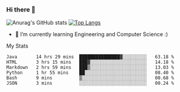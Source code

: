 ### Hi there 👋

![Anurag's GitHub stats](https://github-readme-stats.vercel.app/api?username=MatteoIorio11&show_icons=true&theme=dark) 
[![Top Langs](https://github-readme-stats.vercel.app/api/top-langs/?username=MatteoIorio11&theme=dark)](https://github.com/MatteoIorio11/github-readme-stats)

- 🌱 I’m currently learning Engineering and Computer Science :)

<!--
**MatteoIorio11/MatteoIorio11** is a ✨ _special_ ✨ repository because its `README.md` (this file) appears on your GitHub profile.

Here are some ideas to get you started:

- 🔭 I’m currently working on ...
- 🌱 I’m currently learning ...
- 👯 I’m looking to collaborate on ...
- 🤔 I’m looking for help with ...
- 💬 Ask me about ...
- 📫 How to reach me: ...
- 😄 Pronouns: ...
- ⚡ Fun fact: ...
-->
My Stats
<!--START_SECTION:waka-->

```text
Java       14 hrs 29 mins  ███████████████▓░░░░░░░░░   63.18 %
HTML       3 hrs 15 mins   ███▓░░░░░░░░░░░░░░░░░░░░░   14.18 %
Markdown   2 hrs 59 mins   ███▒░░░░░░░░░░░░░░░░░░░░░   13.03 %
Python     1 hr 55 mins    ██░░░░░░░░░░░░░░░░░░░░░░░   08.40 %
Bash       9 mins          ▒░░░░░░░░░░░░░░░░░░░░░░░░   00.68 %
JSON       3 mins          ░░░░░░░░░░░░░░░░░░░░░░░░░   00.24 %
```

<!--END_SECTION:waka-->
